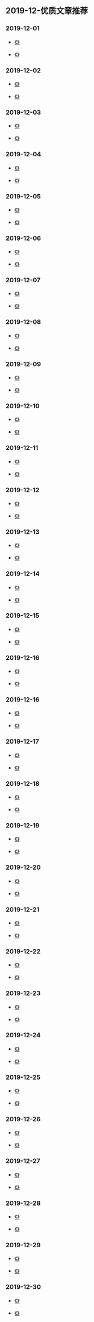 

## 2019-12-优质文章推荐


### 2019-12-01

- [《》]()

- [《》]()


### 2019-12-02

- [《》]()

- [《》]()

### 2019-12-03

- [《》]()

- [《》]()

### 2019-12-04

- [《》]()

- [《》]()


### 2019-12-05

- [《》]()

- [《》]()


### 2019-12-06

- [《》]()

- [《》]()



### 2019-12-07

- [《》]()

- [《》]()


### 2019-12-08

- [《》]()

- [《》]()


### 2019-12-09

- [《》]()

- [《》]()



### 2019-12-10

- [《》]()

- [《》]()


### 2019-12-11

- [《》]()

- [《》]()


### 2019-12-12

- [《》]()

- [《》]()


### 2019-12-13

- [《》]()

- [《》]()

### 2019-12-14

- [《》]()

- [《》]()


### 2019-12-15

- [《》]()

- [《》]()


### 2019-12-16

- [《》]()

- [《》]()



### 2019-12-16

- [《》]()

- [《》]()


### 2019-12-17

- [《》]()

- [《》]()


### 2019-12-18

- [《》]()

- [《》]()

### 2019-12-19

- [《》]()

- [《》]()

### 2019-12-20

- [《》]()

- [《》]()


### 2019-12-21

- [《》]()

- [《》]()


### 2019-12-22

- [《》]()

- [《》]()


### 2019-12-23

- [《》]()

- [《》]()


### 2019-12-24

- [《》]()

- [《》]()


### 2019-12-25

- [《》]()

- [《》]()


### 2019-12-26

- [《》]()

- [《》]()


### 2019-12-27

- [《》]()

- [《》]()


### 2019-12-28

- [《》]()

- [《》]()


### 2019-12-29

- [《》]()

- [《》]()


### 2019-12-30

- [《》]()

- [《》]()






